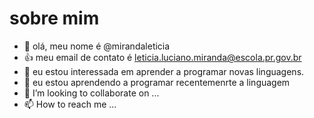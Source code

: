 # sobre mim
- 👋 olá, meu nome é @mirandaleticia
- :+1: meu email de contato é leticia.luciano.miranda@escola.pr.gov.br
- 👀 eu estou interessada em aprender a programar novas linguagens.
- 🌱 eu estou aprendendo a programar recentemenrte a linguagem
- 💞️ I’m looking to collaborate on ...
- 📫 How to reach me ...

<!---
mirandaleticia/mirandaleticia is a ✨ special ✨ repository because its `README.md` (this file) appears on your GitHub profile.
You can click the Preview link to take a look at your changes.
--->
